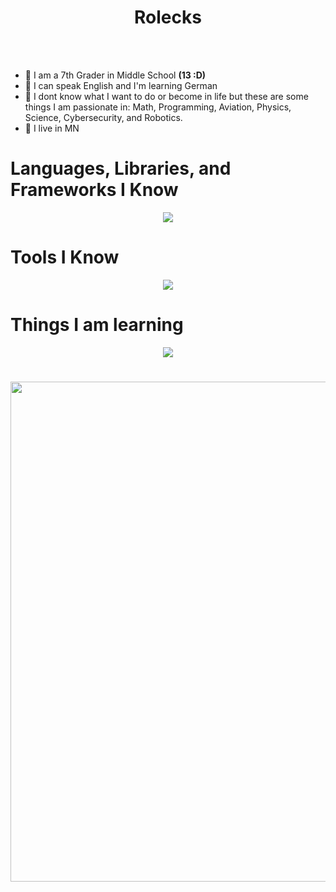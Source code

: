 <!-- used colors: 24410c, e70052, 25252a, 141414, ce244c -->

<div align="center">
	<h1>
		Rolecks
	</h1>
</div>

<br />

<br />

- 🏫 I am a 7th Grader in Middle School **(13 :D)**
- 📘 I can speak English and I'm learning German
- 🔭 I dont know what I want to do or become in life but these are some things I am passionate in: Math, Programming, Aviation, Physics, Science, Cybersecurity, and Robotics.
- 🌲 I live in MN

# Languages, Libraries, and Frameworks I Know
<p align="center">
	<a href="https://skillicons.dev">
		<img
			src="https://skillicons.dev/icons?i=bash,css,html,python,arduino"
		/>
	</a>
</p>

# Tools I Know
<p align="center">
	<a href="https://skillicons.dev">
		<img
			src="https://skillicons.dev/icons?i=discord,github,kali,linux,vercel,vscode,windows"
		/>
	</a>
</p>

# Things I am learning
<p align="center">
	<a href="https://skillicons.dev">
		<img
			src="https://skillicons.dev/icons?i=c,cs,cpp,git,js,lua,raspberrypi,robloxstudio,unity"
		/>
	</a>
</p>

<h1></h1>

<div align="center">
	<img
		width="800"
		src="http://github-profile-summary-cards.vercel.app/api/cards/profile-details?username=chuckling-all-day&theme=tokyonight"
	/>
</div>

<h1></h1>


